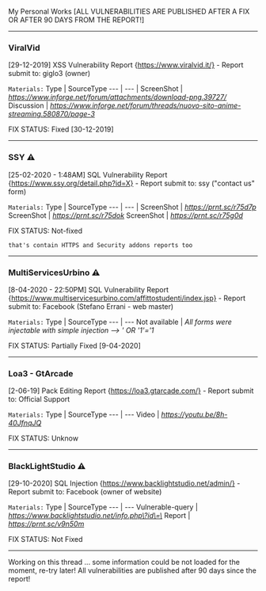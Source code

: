 My Personal Works [ALL VULNERABILITIES ARE PUBLISHED AFTER A FIX OR AFTER 90 DAYS FROM THE REPORT!]

-----------
### ViralVid
[29-12-2019] XSS Vulnerability Report {https://www.viralvid.it/} - Report submit to: giglo3 (owner)


`Materials:`
Type | SourceType
--- | --- |
ScreenShot | *https://www.inforge.net/forum/attachments/download-png.39727/*
Discussion | *https://www.inforge.net/forum/threads/nuovo-sito-anime-streaming.580870/page-3*


FIX STATUS: Fixed [30-12-2019]

-----------
### SSY ⚠

[25-02-2020 - 1:48AM] SQL Vulnerability Report {https://www.ssy.org/detail.php?id=X} - Report submit to: ssy ("contact us" form) 


`Materials:`
Type | SourceType
--- | --- |
   ScreenShot | *https://prnt.sc/r75d7p*
   ScreenShot | *https://prnt.sc/r75dok*
   ScreenShot | *https://prnt.sc/r75g0d*


FIX STATUS: Not-fixed 


`that's contain HTTPS and Security addons reports too`

-----------
### MultiServicesUrbino ⚠

[8-04-2020 - 22:50PM] SQL Vulnerability Report {https://www.multiservicesurbino.com/affittostudenti/index.jsp} - Report submit to: Facebook (Stefano Errani - web master)

`Materials:`
Type | SourceType
--- | --- 
Not available | *All forms were injectable with simple injection --> ' OR '1'='1*
   
   
FIX STATUS: Partially Fixed [9-04-2020] 

-----------
### Loa3 - GtArcade

[2-06-19] Pack Editing Report {https://loa3.gtarcade.com/} - Report submit to: Official Support

`Materials:`
Type | SourceType
--- | --- 
Video | *https://youtu.be/8h-40JfnqJQ*


FIX STATUS: Unknow 

-----------
### BlackLightStudio ⚠

[29-10-2020] SQL Injection {https://www.backlightstudio.net/admin/} - Report submit to: Facebook (owner of website)

`Materials:`
Type | SourceType
--- | --- 
Vulnerable-query | *https://www.backlightstudio.net/info.php\?id\=\*
Report | *https://prnt.sc/v9n50m*


FIX STATUS: Not Fixed 

-----------

Working on this thread ... some information could be not loaded for the moment, re-try later! All vulnerabilities are published after 90 days since the report!
